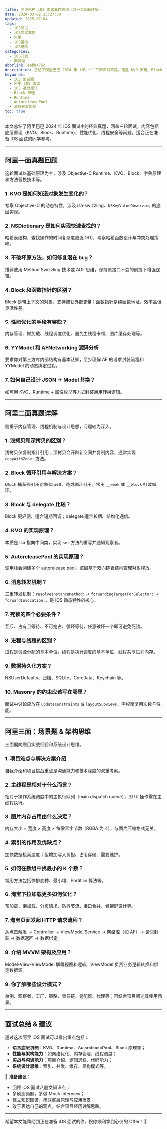 ```yaml
---
title: 阿里巴巴 iOS 面试真题总结（含一二三面详解）
date: 2024-03-02 23:27:50
updated: 2025-07-04
tags:
  - iOS面试
  - iOS面试真题
  - 阿里
  - iOS基础
  - iOS进阶
categories:
  - iOS开发
  - 面试题
abbrlink: eabb475c
description: 总结了阿里巴巴 2024 年 iOS 一二三面面试真题，覆盖 KVO 原理、Block 内存管理、Runtime、消息转发、AutoreleasePool、索引优化等内容，附带面试经验和思维导图整理。
keywords:
  - iOS 面试题
  - 阿里 iOS 面试
  - iOS 基础面试
  - Block 原理
  - Runtime
  - AutoreleasePool
  - 消息转发机制
toc: true
---
```


本文总结了阿里巴巴 2024 年 iOS 面试中的经典真题，涵盖三轮面试，内容包括底层原理（KVO、Block、Runtime）、性能优化、线程安全等问题。适合正在准备 iOS 面试的同学参考。

---

<!-- more -->

## 阿里一面真题回顾

这轮面试以基础原理为主，涉及 Objective-C Runtime、KVO、Block、字典原理和方法替换技术等。

### 1. KVO 是如何知道对象发生变化的？

考察 Objective-C 的动态特性，涉及 isa-swizzling、`NSKeyValueObserving` 的底层实现。

### 2. NSDictionary 是如何实现快速查找的？

哈希表结构，查找操作的时间复杂度趋近 O(1)，考察哈希函数设计与冲突处理策略。

### 3. 不破坏原方法，如何修复潜在 bug？

推荐使用 Method Swizzling 技术或 AOP 思维，保持原接口不变的前提下增强逻辑。

### 4. Block 和函数指针的区别？

Block 是带上下文的对象，支持捕获外部变量；函数指针是纯函数地址，效率高但灵活性差。

### 5. 性能优化的手段有哪些？

内存管理、懒加载、线程调度优化、避免主线程卡顿、图片缓存处理等。

### 6. YYModel 和 AFNetworking 源码分析

要求你对第三方库内部结构有基本认知，至少理解 AF 的请求封装流程和 YYModel 的动态绑定过程。

### 7. 如何自己设计 JSON -> Model 转换？

如可用 KVC、Runtime + 属性枚举等方式封装通用转换逻辑。

---

## 阿里二面真题详解

侧重于内存管理、线程机制与设计思想，问题较为深入。

### 1. 浅拷贝和深拷贝的区别？

浅拷贝仅复制指针引用；深拷贝会开辟新空间并复制内容，通常实现 `copyWithZone:` 方法。

### 2. Block 循环引用与解决方案？

Block 捕获强引用对象如 self，造成循环引用，常用 `__weak` 或 `__block` 打破循环。

### 3. Block 与 delegate 比较？

Block 更轻便、适合短期回调；delegate 适合长期、结构化通信。

### 4. KVO 的实现原理？

本质是 isa 指向中间类，实现 `set` 方法的重写并通知观察者。

### 5. AutoreleasePool 的实现原理？

调用栈会创建多个 autorelease pool，底层基于双向链表结构管理对象释放。

### 6. 消息转发机制？

三重转发机制：`resolveInstanceMethod:` → `forwardingTargetForSelector:` → `forwardInvocation:`，是 iOS 动态特性的核心。

### 7. 死锁的四个必要条件？

互斥、占有且等待、不可抢占、循环等待，任意破坏一个即可避免死锁。

### 8. 进程与线程的区别？

进程是资源分配的基本单位，线程是执行调度的基本单位，线程共享进程内存。

### 9. 数据持久化方案？

NSUserDefaults、归档、SQLite、CoreData、Keychain 等。

### 10. Masonry 的约束应该写在哪里？

面试中讨论应放在 `updateConstraints` 或 `layoutSubviews`，需权衡复用次数与性能。

---

## 阿里三面：场景题 & 架构思维

三面偏向项目实战经验和系统设计思维。

### 1. 项目难点与解决方案介绍

自我介绍和项目挑战重点是沟通能力和技术深度的双重考察。

### 2. 主线程是相对于什么而言？

相对于操作系统调度中的主执行队列（main dispatch queue），即 UI 操作需在主线程执行。

### 3. 图片内存占用由什么决定？

内存大小 = 宽度 × 高度 × 每像素字节数（RGBA 为 4），与图片压缩格式无关。

### 4. 索引的作用及优缺点？

加快数据检索速度；但增加写入负担、占用存储、需要维护。

### 5. 如何在数组中找最小的 K 个数？

常用方法包括快排变种、最小堆、Partition 算法等。

### 6. 淘宝下拉加载更多如何优化？

预加载、懒加载、分页请求、防抖节流、接口合并、骨架屏设计等。

### 7. 淘宝页面发起 HTTP 请求流程？

从点击触发 → Controller → ViewModel/Service → 网络库（如 AF）→ 请求封装 → 数据返回 → 数据绑定。

### 8. 介绍 MVVM 架构及应用？

Model-View-ViewModel 解耦视图和逻辑，ViewModel 负责业务逻辑转换和绑定数据源。

### 9. 你了解哪些设计模式？

单例、观察者、工厂、策略、责任链、适配器、代理等；可结合项目阐述其使用场景。

---

## 面试总结 & 建议

通过这次阿里 iOS 面试可以看出重点包括：

- **语言底层机制**：KVO、Runtime、AutoreleasePool、Block 原理等；
- **性能与架构能力**：如网络优化、内存管理、线程调度；
- **实战与沟通能力**：项目介绍、逻辑思维、代码能力；
- **系统设计思维**：索引、并发、缓存、架构模式等。

📝 **准备建议：**

- 回顾 iOS 面试八股文知识点；
- 多刷高频题，多做 Mock Interview；
- 建立知识图谱，串联底层原理与应用场景；
- 敢于表达自己的观点，结合项目经历讲解思路。

---

希望本文能帮助到正在准备 iOS 面试的你，祝你顺利拿到心仪的 Offer！🚀

